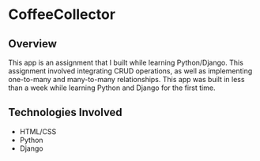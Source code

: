 # CoffeeCollector

## Overview

This app is an assignment that I built while learning Python/Django. This assignment involved integrating CRUD operations, as well as implementing one-to-many and many-to-many relationships. This app was built in less than a week while learning Python and Django for the first time. 

## Technologies Involved

- HTML/CSS
- Python
- Django 
